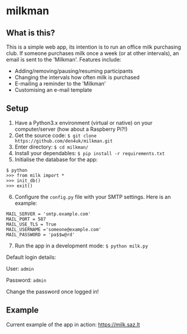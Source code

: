 # milkman

## What is this?
This is a simple web app, its intention is to run an office milk purchasing club.
If someone purchases milk once a week (or at other intervals), an email is sent to the 'Milkman'.
Features include:
* Adding/removing/pausing/resuming participants
* Changing the intervals how often milk is purchased
* E-mailing a reminder to the 'Milkman'
* Customising an e-mail template

## Setup
1. Have a Python3.x environment (virtual or native) on your computer/server (how about a Raspberry Pi?!)
2. Get the source code:
```$ git clone https://github.com/den4uk/milkman.git```
3. Enter directory:
```$ cd milkman/```
4. Install your dependables:
```$ pip install -r requirements.txt```
5. Initialise the database for the app:
```
$ python
>>> from milk import *
>>> init_db()
>>> exit()
```
6. Configure the ```config.py``` file with your SMTP settings. Here is an example:
```
MAIL_SERVER = 'smtp.example.com'
MAIL_PORT = 587
MAIL_USE_TLS = True
MAIL_USERNAME ='someone@example.com'
MAIL_PASSWORD = 'pa$$w@rd'
```
7. Run the app in a development mode:
```$ python milk.py```

Default login details:

User: ```admin```

Password: ```admin```

Change the password once logged in!

## Example
Current example of the app in action: https://milk.saz.lt
